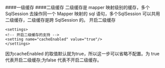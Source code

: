 ####一级缓存
####二级缓存
二级缓存是 mapper 映射级别的缓存，多个 SqlSession 去操作同一个 Mapper 映射的 sql 语句，多个SqlSession 可以共用二级缓存，二级缓存是跨 SqlSession 的。
开启二级缓存
```
<settings>
<!-- 开启二级缓存的支持 -->
<setting name="cacheEnabled" value="true"/>
</settings>
```
因为cacheEnabled 的取值默认就为true，所以这一步可以省略不配置。为 true代表开启二级缓存;为false 代表不开启二级缓存。
